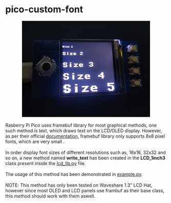 # pico-custom-font
<p align="center">
  <img src="fonts.jpg" width=400 height=300 />
</p>
Rasberry Pi Pico uses framebuf library for most graphical methods, one such method is text, which draws text on the LCD/OLED display. However, as per their official
<a href="https://docs.micropython.org/en/v1.15/library/framebuf.html#drawing">documentation</a>, framebuf library only supports 8x8 pixel fonts, which are very small
.<br><br>
In order display font sizes of different resolutions such as, 16x16, 32x32 and so on, a new method named <b>write_text</b> has been created in the <b>LCD_1inch3</b> class present inside the <a href='lcd_lib.py'>lcd_lib.py</a> file.<br><br>
The usage of this method has been demonstrated in <a href='example.py''>example.py</a>.
 <br><br>
 NOTE: This method has only been tested on Waveshare 1.3" LCD Hat, however since most OLED and LCD panels use frambuf as their base class, this method should work with them aswell.
 
